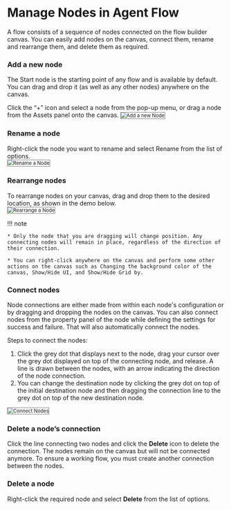 # Manage Nodes in Agent Flow

A flow consists of a sequence of nodes connected on the flow builder canvas. You can easily add nodes on the canvas, connect them, rename and rearrange them, and delete them as required.

### Add a new node

The Start node is the starting point of any flow and is available by default. You can drag and drop it (as well as any other nodes) anywhere on the canvas.

Click the “+” icon and select a node from the pop-up menu, or drag a node from the Assets panel onto the canvas.  <img src="../images/add-a-new-node.png" alt="Add a new Node" title="Add a new Node" style="border: 1px solid gray; zoom:80%;">

### Rename a node

Right-click the node you want to rename and select Rename from the list of options.  
<img src="../images/rename-a-node.png" alt="Rename a Node" title="Rename a Node" style="border: 1px solid gray; zoom:80%;">

### Rearrange nodes

To rearrange nodes on your canvas, drag and drop them to the desired location, as shown in the demo below.  
<img src="../images/rearrange-a-node.gif" alt="Rearrange a Node" title="Rearrange a Node" style="border: 1px solid gray; zoom:80%;">

!!! note

    * Only the node that you are dragging will change position. Any connecting nodes will remain in place, regardless of the direction of their connection.

    * You can right-click anywhere on the canvas and perform some other actions on the canvas such as Changing the background color of the canvas, Show/Hide UI, and Show/Hide Grid by.


### Connect nodes

Node connections are either made from within each node's configuration or by dragging and dropping the nodes on the canvas. You can also connect nodes from the property panel of the node while defining the settings for success and failure. That will also automatically connect the nodes.

Steps to connect the nodes:

1. Click the grey dot that displays next to the node, drag your cursor over the grey dot displayed on top of the connecting node, and release. A line is drawn between the nodes, with an arrow indicating the direction of the node connection.
2. You can change the destination node by clicking the grey dot on top of the initial destination node and then dragging the connection line to the grey dot on top of the new destination node.  
<img src="../images/connect-nodes.gif" alt="Connect Nodes" title="Connect Nodes" style="border: 1px solid gray; zoom:80%;">

### Delete a node’s connection

Click the line connecting two nodes and click the **Delete** icon to delete the connection. The nodes remain on the canvas but will not be connected anymore. To ensure a working flow, you must create another connection between the nodes.


### Delete a node

Right-click the required node and select **Delete** from the list of options.
